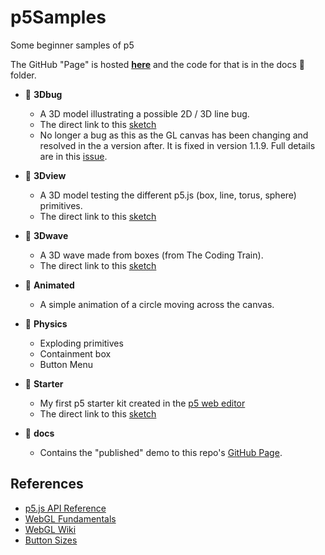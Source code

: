# p5Samples

Some beginner samples of p5

The GitHub "Page" is hosted **[here](https://spilledmilkcom.github.io/p5Samples/)** and the code for that is in the docs 📁 folder.

* 📁 **3Dbug**
  * A 3D model illustrating a possible 2D / 3D line bug.
  * The direct link to this [sketch](https://editor.p5js.org/SpilledMilkCOM/sketches/-fHjsQGQN)
  * No longer a bug as this as the GL canvas has been changing and resolved in the a version after.  It is fixed in version 1.1.9.
  Full details are in this [issue](https://github.com/processing/p5.js/issues/4722).

* 📁 **3Dview**
  * A 3D model testing the different p5.js (box, line, torus, sphere) primitives.
  * The direct link to this [sketch](https://editor.p5js.org/SpilledMilkCOM/sketches/N732bVsDQ)

* 📁 **3Dwave**
  * A 3D wave made from boxes (from The Coding Train).
  * The direct link to this [sketch](https://editor.p5js.org/SpilledMilkCOM/sketches/sGvWkvl86)

* 📁 **Animated**
  * A simple animation of a circle moving across the canvas.

* 📁 **Physics**
  * Exploding primitives
  * Containment box
  * Button Menu

* 📁 **Starter**
  * My first p5 starter kit created in the [p5 web editor](https://editor.p5js.org/)
  * The direct link to this [sketch](https://editor.p5js.org/SpilledMilkCOM/sketches/IvkGgnQJW)

* 📁 **docs**
  * Contains the "published" demo to this repo's [GitHub Page](https://spilledmilkcom.github.io/p5Samples/).

## References

* [p5.js API Reference](https://p5js.org/reference/)
* [WebGL Fundamentals](https://webglfundamentals.org/)
* [WebGL Wiki](https://www.khronos.org/webgl/wiki/Main_Page)
* [Button Sizes](https://uxmovement.com/mobile/optimal-size-and-spacing-for-mobile-buttons/)